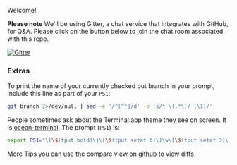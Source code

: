 Welcome!

**Please note** We'll be using Gitter, a chat service that integrates with GitHub, for Q&A. Please click on the button below to join the chat room associated with this repo.

[![Gitter](https://badges.gitter.im/githubteacher/special-broccoli.svg)](https://gitter.im/githubteacher/special-broccoli?utm_source=badge&utm_medium=badge&utm_campaign=pr-badge)


### Extras
To print the name of your currently checked out branch in your prompt, include this line as part of your `PS1`:

```bash
git branch 2>/dev/null | sed -e '/^[^*]/d' -e 's/* \(.*\)/ (\1)/'
```

People sometimes ask about the Terminal.app theme they see on screen. It is [ocean-terminal](https://github.com/mdo/ocean-terminal). The prompt (`PS1`) is:

```bash
export PS1="\[\$(tput bold)\]\[\$(tput setaf 6)\]\w\[\$(tput setaf 3)\]\$(git branch 2>/dev/null | sed -e '/^[^*]/d' -e 's/* \(.*\)/ (\1)/')\[\$(tput setaf 6)\] > \[\$(tput sgr0)\]"
```
More Tips
you can use the compare view on github to view diffs
